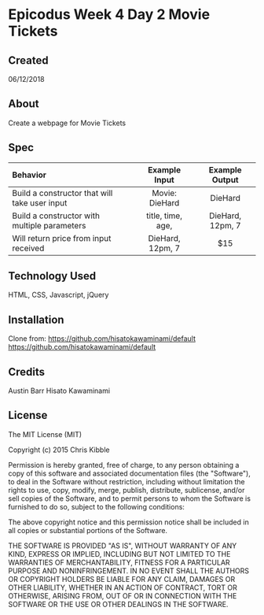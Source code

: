 # Epicodus Week 4 Day 2 Movie Tickets

## Created

06/12/2018

## About

Create a webpage for Movie Tickets

## Spec

|Behavior|Example Input|Example Output|
|:--------|:-------------:|:--------------:|
|Build a constructor that will take user input| Movie: DieHard| DieHard|
|Build a constructor with multiple parameters |title, time, age,|DieHard, 12pm, 7|
|Will return price from input received|DieHard, 12pm, 7|$15

## Technology Used

HTML, CSS, Javascript, jQuery

## Installation
Clone from: https://github.com/hisatokawaminami/default
https://github.com/hisatokawaminami/default

## Credits
Austin Barr
Hisato Kawaminami


## License

The MIT License (MIT)

Copyright (c) 2015 Chris Kibble

Permission is hereby granted, free of charge, to any person obtaining a copy of this software and associated documentation files (the "Software"), to deal in the Software without restriction, including without limitation the rights to use, copy, modify, merge, publish, distribute, sublicense, and/or sell copies of the Software, and to permit persons to whom the Software is furnished to do so, subject to the following conditions:

The above copyright notice and this permission notice shall be included in all copies or substantial portions of the Software.

THE SOFTWARE IS PROVIDED "AS IS", WITHOUT WARRANTY OF ANY KIND, EXPRESS OR IMPLIED, INCLUDING BUT NOT LIMITED TO THE WARRANTIES OF MERCHANTABILITY, FITNESS FOR A PARTICULAR PURPOSE AND NONINFRINGEMENT. IN NO EVENT SHALL THE AUTHORS OR COPYRIGHT HOLDERS BE LIABLE FOR ANY CLAIM, DAMAGES OR OTHER LIABILITY, WHETHER IN AN ACTION OF CONTRACT, TORT OR OTHERWISE, ARISING FROM, OUT OF OR IN CONNECTION WITH THE SOFTWARE OR THE USE OR OTHER DEALINGS IN THE SOFTWARE.
